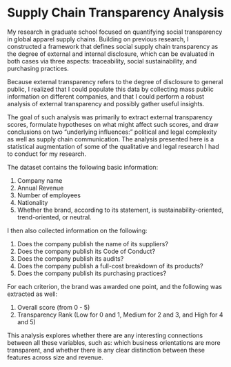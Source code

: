 # Supply Chain Transparency Analysis

My research in graduate school focused on quantifying social transparency in global apparel supply chains. Building on previous research, 
I constructed a framework that defines social supply chain transparency as the degree of external and internal disclosure, 
which can be evaluated in both cases via three aspects: traceability, social sustainability, and purchasing practices.

Because external transparency refers to the degree of disclosure to general public, I realized that I could populate this data by 
collecting mass public information on different companies, and that I could perform a robust analysis of external transparency and possibly gather useful insights.

The goal of such analysis was primarily to extract external transparency scores, formulate hypotheses on what might affect such scores, 
and draw conclusions on two “underlying influences:” political and legal complexity as well as supply chain communication. The analysis
presented here is a statistical augmentation of some of the qualitative and legal research I had to conduct for my research.

The dataset contains the following basic information:

1) Company name
2) Annual Revenue
3) Number of employees
4) Nationality
5) Whether the brand, according to its statement, is sustainability-oriented, trend-oriented, or neutral.

I then also collected information on the following:

1) Does the company publish the name of its suppliers?
2) Does the company publish its Code of Conduct?
3) Does the company publish its audits?
4) Does the company publish a full-cost breakdown of its products?
5) Does the company publish its purchasing practices?

For each criterion, the brand was awarded one point, and the following was extracted as well:

1) Overall score (from 0 - 5)
2) Transparency Rank (Low for 0 and 1, Medium for 2 and 3, and High for 4 and 5)

This analysis explores whether there are any interesting connections between all these variables, such as: which business orientations 
are more transparent, and whether there is any clear distinction between these features across size and revenue. 

